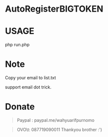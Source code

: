# AutoRegisterBIGTOKEN

# USAGE
php run.php

# Note
Copy your email to list.txt

support email dot trick.

# Donate
> Paypal : paypal.me/wahyuarifpurnomo

> OVO\t: 087719090011
Thankyou brother :')